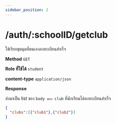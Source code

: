 ```yaml
---
sidebar_position: 2
---
```


# /auth/:schoolID/getclub


ใช้เรียกชุมนุมที่ตนเองลงทะเบียนสำเร็จ



**Method** `GET`

**Role ที่ใช้ได้** `student`

**content-type** `application/json`



**Response**

ส่งมาเป็น list ของ `body ของ club` ที่นักเรียนได้ลงทะเบียนสำเร็จ

```json title="Response (Parginate)"
{
  "clubs":[{"club1"},{"club2"}]
}
```

